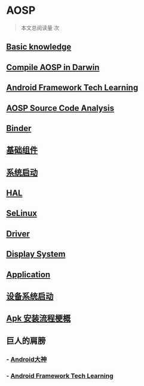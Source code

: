 # AOSP

> 本文总阅读量 <span id="busuanzi_value_page_pv"><i class="fa fa-spinner fa-spin"></i></span>次

<!-- 每一个链接必须从根目录开始，其次后面必须以 / 结尾，例如你必须写 aosp/base/ 而不是 aosp/base  -->
## [Basic knowledge](aosp/base/)

## [Compile AOSP in Darwin](aosp/compile/)

## [Android Framework Tech Learning](http://ahaoframework.tech/)

## [AOSP Source Code Analysis](aosp/source/)

## [Binder](aosp/binder/)

## [基础组件](aosp/componment/)

## [系统启动](aosp/launch/)

## [HAL](aosp/hal/)

## [SeLinux](aosp/selinux/)

## [Driver](aosp/driver/)

## [Display System](aosp/display/)

## [Application](aosp/application/)

## [设备系统启动](aosp/boot/)

## [Apk 安装流程梗概](aosp/packageinstall/)


## 巨人的肩膀

### - [Android大神](https://wangkuiwu.github.io/)
### - [Android Framework Tech Learning](http://ahaoframework.tech/)

